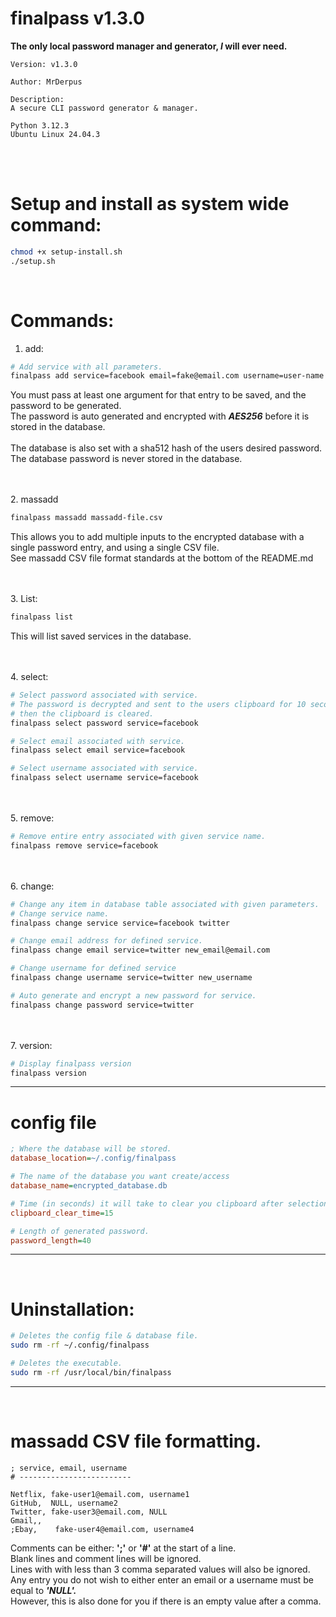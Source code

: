 finalpass v1.3.0
================

**The only local password manager and generator, *I* will ever need.** <br>

```
Version: v1.3.0

Author: MrDerpus

Description:
A secure CLI password generator & manager.

Python 3.12.3
Ubuntu Linux 24.04.3
```
<br><br>

# Setup and install as system wide command:
```sh
chmod +x setup-install.sh
./setup.sh
```
<br>

# Commands:
1. add:
```sh
# Add service with all parameters.
finalpass add service=facebook email=fake@email.com username=user-name
```

You must pass at least one argument for that entry to be saved, and the password to be generated.<br> 
The password is auto generated and encrypted with ***AES256*** before it is stored in the database.<br><br>
The database is also set with a sha512 hash of the users desired password. 
The database password is never stored in the database.

<br><br>
2. massadd
```sh
finalpass massadd massadd-file.csv
```

This allows you to add multiple inputs to the encrypted database with a single password entry, and using a single CSV file.<br>
See massadd CSV file format standards at the bottom of the README.md

<br><br>
3. List:
```sh
finalpass list
```

This will list saved services in the database.

<br><br>
4. select:
```sh
# Select password associated with service.
# The password is decrypted and sent to the users clipboard for 10 seconds,
# then the clipboard is cleared.
finalpass select password service=facebook

# Select email associated with service.
finalpass select email service=facebook

# Select username associated with service.
finalpass select username service=facebook
```

<br><br>
5. remove:
```sh
# Remove entire entry associated with given service name.
finalpass remove service=facebook
```

<br><br>
6. change:
```sh
# Change any item in database table associated with given parameters.
# Change service name.
finalpass change service service=facebook twitter

# Change email address for defined service.
finalpass change email service=twitter new_email@email.com

# Change username for defined service
finalpass change username service=twitter new_username

# Auto generate and encrypt a new password for service. 
finalpass change password service=twitter
```


<br><br>
7. version:
```sh
# Display finalpass version
finalpass version
```

---

# config file
```ini
; Where the database will be stored.
database_location=~/.config/finalpass

# The name of the database you want create/access
database_name=encrypted_database.db

# Time (in seconds) it will take to clear you clipboard after selection password.
clipboard_clear_time=15

# Length of generated password.
password_length=40
```

---
<br>

# Uninstallation:
```sh
# Deletes the config file & database file.
sudo rm -rf ~/.config/finalpass

# Deletes the executable.
sudo rm -rf /usr/local/bin/finalpass
```

---
<br>

# massadd CSV file formatting.
```csv
; service, email, username
# -------------------------

Netflix, fake-user1@email.com, username1
GitHub,  NULL, username2
Twitter, fake-user3@email.com, NULL
Gmail,,
;Ebay,    fake-user4@email.com, username4
```

Comments can be either: **';'** or **'#'** at the start of a line. <br>
Blank lines and comment lines will be ignored. <br>
Lines with with less than 3 comma separated values will also be ignored. <br>
Any entry you do not wish to either enter an email or a username must be equal to ***'NULL'.*** <br>
However, this is also done for you if there is an empty value after a comma.